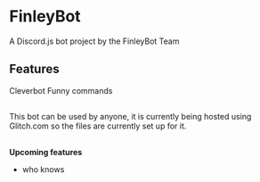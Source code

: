 # FinleyBot
A Discord.js bot project by the FinleyBot Team
## Features
Cleverbot
Funny commands
##
This bot can be used by anyone, it is currently being hosted using Glitch.com so the files are currently set up for it. 
##
**Upcoming features**
- who knows

